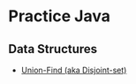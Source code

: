 # Practice Java

## Data Structures
  * [Union-Find (aka Disjoint-set)](data-structures/union-find/)
